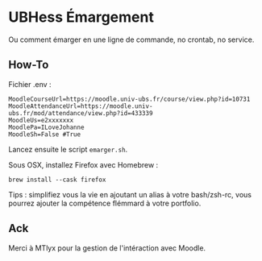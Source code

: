 # UBHess Émargement

Ou comment émarger en une ligne de commande, no crontab, no service.

## How-To

Fichier .env :

```
MoodleCourseUrl=https://moodle.univ-ubs.fr/course/view.php?id=10731
MoodleAttendanceUrl=https://moodle.univ-ubs.fr/mod/attendance/view.php?id=433339
MoodleUs=e2xxxxxxx
MoodlePa=ILoveJohanne
MoodleSh=False #True
```
Lancez ensuite le script `emarger.sh`.

Sous OSX, installez Firefox avec Homebrew :

`brew install --cask firefox`

Tips : simplifiez vous la vie en ajoutant un alias à votre bash/zsh-rc, vous pourrez ajouter la compétence flémmard à votre portfolio.

## Ack

Merci à MTlyx pour la gestion de l'intéraction avec Moodle.
